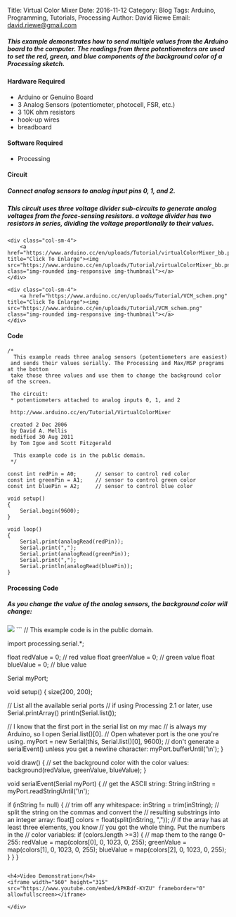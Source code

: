 Title: Virtual Color Mixer
Date: 2016-11-12
Category: Blog
Tags: Arduino, Programming, Tutorials, Processing
Author: David Riewe
Email: david.riewe@gmail.com

<style>
h6 {
    text-align: center;
}
 
</style>


<div class="container-fluid">
<p><h5>This example demonstrates how to send multiple values from the Arduino board to the computer. The readings from three potentiometers are used to set the red, green, and blue components of the background color of a Processing sketch.</h5></p>

<h4>Hardware Required</h4>
<ul>
<li>Arduino or Genuino Board</li>
<li>3 Analog Sensors (potentiometer, photocell, FSR, etc.)</li>
<li>3 10K ohm resistors</li>
<li>hook-up wires</li>
<li>breadboard</li>
</ul>

<h4>Software Required</h4>
<ul><li>Processing</li></ul>

<div class="container-fluid">
<row>
    <div class="col-sm-4">
        <h4>Circuit</h4>
        <p><h5>Connect analog sensors to analog input pins 0, 1, and 2.</h5></p>
        <p><h5>This circuit uses three voltage divider sub-circuits to generate analog voltages from the force-sensing resistors. a voltage divider has two resistors in series, dividing the voltage proportionally to their values.</h5></p>
    </div>
    
    <div class="col-sm-4">
        <a href="https://www.arduino.cc/en/uploads/Tutorial/virtualColorMixer_bb.png" title="Click To Enlarge"><img src="https://www.arduino.cc/en/uploads/Tutorial/virtualColorMixer_bb.png" class="img-rounded img-responsive img-thumbnail"></a>
    </div>

    <div class="col-sm-4">
        <a href="https://www.arduino.cc/en/uploads/Tutorial/VCM_schem.png" title="Click To Enlarge"><img src="https://www.arduino.cc/en/uploads/Tutorial/VCM_schem.png" class="img-rounded img-responsive img-thumbnail"></a>  
    </div>

</row>
</div>


<h4>Code</h4>

```
/*
  This example reads three analog sensors (potentiometers are easiest)
 and sends their values serially. The Processing and Max/MSP programs at the bottom
 take those three values and use them to change the background color of the screen.

 The circuit:
 * potentiometers attached to analog inputs 0, 1, and 2

 http://www.arduino.cc/en/Tutorial/VirtualColorMixer

 created 2 Dec 2006
 by David A. Mellis
 modified 30 Aug 2011
 by Tom Igoe and Scott Fitzgerald

  This example code is in the public domain.
 */

const int redPin = A0;      // sensor to control red color
const int greenPin = A1;    // sensor to control green color
const int bluePin = A2;     // sensor to control blue color

void setup()
{
	Serial.begin(9600);
}

void loop()
{
	Serial.print(analogRead(redPin));
	Serial.print(",");
	Serial.print(analogRead(greenPin));
	Serial.print(",");
	Serial.println(analogRead(bluePin));
}

```
<h4>Processing Code</h4>

<p><h5>As you change the value of the analog sensors, the background color will change:</h5></p>

<img src="https://www.arduino.cc/en/uploads/Tutorial/virtualColorMixer-output.png">
```
//  This example code is in the public domain.

import processing.serial.*;

float redValue = 0;        // red value
float greenValue = 0;      // green value
float blueValue = 0;       // blue value

Serial myPort;

void setup() {
  size(200, 200);

  // List all the available serial ports
  // if using Processing 2.1 or later, use Serial.printArray()
  println(Serial.list());

  // I know that the first port in the serial list on my mac
  // is always my  Arduino, so I open Serial.list()[0].
  // Open whatever port is the one you're using.
  myPort = new Serial(this, Serial.list()[0], 9600);
  // don't generate a serialEvent() unless you get a newline character:
  myPort.bufferUntil('\n');
}

void draw() {
  // set the background color with the color values:
  background(redValue, greenValue, blueValue);
}

void serialEvent(Serial myPort) {
  // get the ASCII string:
  String inString = myPort.readStringUntil('\n');

  if (inString != null) {
    // trim off any whitespace:
    inString = trim(inString);
    // split the string on the commas and convert the
    // resulting substrings into an integer array:
    float[] colors = float(split(inString, ","));
    // if the array has at least three elements, you know
    // you got the whole thing.  Put the numbers in the
    // color variables:
    if (colors.length >=3) {
      // map them to the range 0-255:
      redValue = map(colors[0], 0, 1023, 0, 255);
      greenValue = map(colors[1], 0, 1023, 0, 255);
      blueValue = map(colors[2], 0, 1023, 0, 255);
    }
  }
}
```

<h4>Video Demonstration</h4>
<iframe width="560" height="315" src="https://www.youtube.com/embed/kPKBdf-KYZU" frameborder="0" allowfullscreen></iframe>

</div>